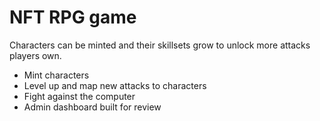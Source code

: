 # NFT RPG game

Characters can be minted and their skillsets grow to unlock more attacks players own.

- Mint characters
- Level up and map new attacks to characters
- Fight against the computer
- Admin dashboard built for review
